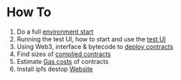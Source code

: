 # How To

1. Do a full [environment start](./strart-environment.md)
1. Running the test UI, how to start and use the [test UI](./start-ui.md)
1. Using Web3, interface & bytecode to [deploy contracts](./web3-deploy.md)
1. Find sizes of [complied contracts](./contract-size.md)
1. Estimate [Gas costs](./gas-report.md) of contracts
1. Install ipfs destop [Website](./ipfs-install.md)
